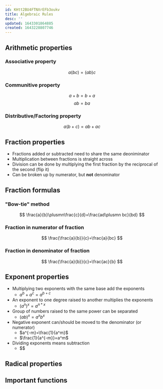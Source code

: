 ```yaml
---
id: KHtt2BU4FTNXrEFb3oukv
title: Algebraic Rules
desc: ''
updated: 1643301864885
created: 1643228807746
---
```


## Arithmetic properties
### Associative property
$$
a(bc)=(ab)c
$$
### Communitive property
$$
a+b=b+a
$$
$$
ab=ba
$$
### Distributive/Factoring property
$$
a(b+c)=ab+ac
$$
## Fraction properties
- Fractions added or subtracted need to share the same deoniminator
- Multiplication between fractions is straight across
- Division can be done by multiplying the first fraction by the reciprocal of the second (flip it)
- Can be broken up by numerator, but **not** denominator
## Fraction formulas
### "Bow-tie" method
$$
\frac{a}{b}\plusmn\frac{c}{d}=\frac{ad\plusmn bc}{bd}
$$
### Fraction in numerator of fraction
$$
\frac{\frac{a}{b}}{c}=\frac{a}{bc}
$$
### Fraction in denominator of fraction
$$
\frac{\frac{a}{b}}{c}=\frac{ac}{b}
$$
## Exponent properties
- Multiplying two exponents with the same base add the exponents
    - $a^b+a^c=a^{b+c}$
- An exponent to one degree raised to another multiplies the exponents
    - $(a^n)^x=a^{n*x}$
- Group of numbers raised to the same power can be separated
    - $(ab)^x=a^xb^x$
- Negative exponent can/should be moved to the denominator (or numerator)
    - $a^{-m}=\frac{1}{a^m}$
    - $\frac{1}{a^{-m}}=a^m$
- Dividing exponents means subtraction
    - $$
## Radical properties
## Important functions